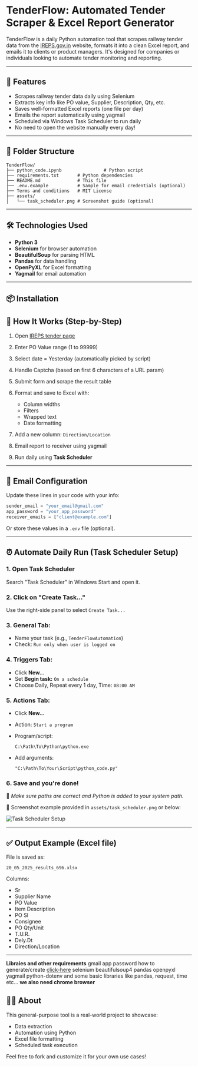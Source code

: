 # TenderFlow: Automated Tender Scraper & Excel Report Generator

TenderFlow is a daily Python automation tool that scrapes railway tender data from the [IREPS.gov.in](https://www.ireps.gov.in) website, formats it into a clean Excel report, and emails it to clients or product managers. It's designed for companies or individuals looking to automate tender monitoring and reporting.

---

## 🚀 Features

* Scrapes railway tender data daily using Selenium
* Extracts key info like PO value, Supplier, Description, Qty, etc.
* Saves well-formatted Excel reports (one file per day)
* Emails the report automatically using yagmail
* Scheduled via Windows Task Scheduler to run daily
* No need to open the website manually every day!

---

## 📂 Folder Structure

```
TenderFlow/
├── python_code.ipynb                # Python script
├── requirements.txt       # Python dependencies
├── README.md              # This file
├── .env.example           # Sample for email credentials (optional)
├── Terms and conditions   # MIT License
├── assets/
│   └── task_scheduler.png # Screenshot guide (optional)
```

---

## 🛠️ Technologies Used

* **Python 3**
* **Selenium** for browser automation
* **BeautifulSoup** for parsing HTML
* **Pandas** for data handling
* **OpenPyXL** for Excel formatting
* **Yagmail** for email automation

---

## 📦 Installation


## 🧪 How It Works (Step-by-Step)

1. Open [IREPS tender page](https://www.ireps.gov.in/epsn/anonymSearchPO.do)
2. Enter PO Value range (1 to 99999)
3. Select date = Yesterday (automatically picked by script)
4. Handle Captcha (based on first 6 characters of a URL param)
5. Submit form and scrape the result table
6. Format and save to Excel with:

   * Column widths
   * Filters
   * Wrapped text
   * Date formatting
7. Add a new column: `Direction/Location`
8. Email report to receiver using yagmail
9. Run daily using **Task Scheduler**

---

## 📧 Email Configuration

Update these lines in your code with your info:

```python
sender_email = "your_email@gmail.com"
app_password = "your_app_password"
receiver_emails = ["client@example.com"]
```

Or store these values in a `.env` file (optional).

---

## ⏰ Automate Daily Run (Task Scheduler Setup)

### 1. Open Task Scheduler

Search "Task Scheduler" in Windows Start and open it.

### 2. Click on "Create Task..."

Use the right-side panel to select `Create Task...`

### 3. General Tab:

* Name your task (e.g., `TenderFlowAutomation`)
* Check: `Run only when user is logged on`

### 4. Triggers Tab:

* Click **New\...**
* Set **Begin task:** `On a schedule`
* Choose Daily, Repeat every 1 day, Time: `08:00 AM`

### 5. Actions Tab:

* Click **New\...**
* Action: `Start a program`
* Program/script:

  ```
  C:\Path\To\Python\python.exe
  ```
* Add arguments:

  ```
  "C:\Path\To\Your\Script\python_code.py"
  ```

### 6. Save and you're done!

📌 *Make sure paths are correct and Python is added to your system path.*

📸 Screenshot example provided in `assets/task_scheduler.png` or below:

![Task Scheduler Setup](https://youtu.be/4n2fC97MNac?si=Ff31ofXqwum3CKce)

---

## ✅ Output Example (Excel file)

File is saved as:

```text
20_05_2025_results_696.xlsx
```

Columns:

* Sr
* Supplier Name
* PO Value
* Item Description
* PO Sl
* Consignee
* PO Qty/Unit
* T.U.R.
* Dely.Dt
* Direction/Location

---
**Libraies and other requirements**
gmail app password how to generate/create [click-here](https://youtu.be/MkLX85XU5rU?si=dfXn9D9QaoupY4kV)
selenium
beautifulsoup4
pandas
openpyxl
yagmail
python-dotenv
and some basic libraries like pandas, request, time etc...
**we also need chrome browser**

## 🙋‍♂️ About

This general-purpose tool is a real-world project to showcase:

* Data extraction
* Automation using Python
* Excel file formatting
* Scheduled task execution

Feel free to fork and customize it for your own use cases!
